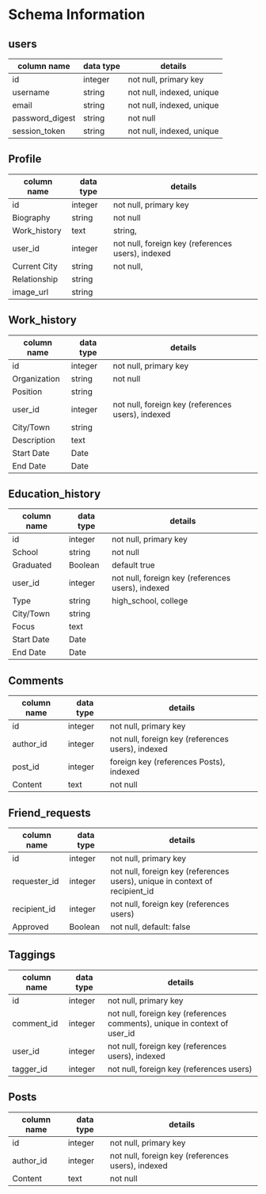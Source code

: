 # Schema Information

## users
column name     | data type | details
----------------|-----------|-----------------------
id              | integer   | not null, primary key
username        | string    | not null, indexed, unique
email           | string    | not null, indexed, unique
password_digest | string    | not null
session_token   | string    | not null, indexed, unique

## Profile
column name | data type | details
------------|-----------|-----------------------
id          | integer   | not null, primary key
Biography   | string    | not null
Work_history| text      | string,
user_id     | integer   | not null, foreign key (references users), indexed
Current City| string    | not null,
Relationship| string    |
image_url   | string    |

## Work_history
column name | data type | details
------------|-----------|-----------------------
id          | integer   | not null, primary key
Organization| string    | not null
Position    | string    |
user_id     | integer   | not null, foreign key (references users), indexed
City/Town   | string    |
Description | text      |
Start Date  | Date      |
End Date    | Date      |

## Education_history
column name | data type | details
------------|-----------|-----------------------
id          | integer   | not null, primary key
School      | string    | not null
Graduated   | Boolean   | default true
user_id     | integer   | not null, foreign key (references users), indexed
Type        | string    | high_school, college
City/Town   | string    |
Focus       | text      |
Start Date  | Date      |
End Date    | Date      |


## Comments
column name | data type | details
------------|-----------|-----------------------
id          | integer   | not null, primary key
author_id   | integer   | not null, foreign key (references users), indexed
post_id     | integer   | foreign key (references Posts), indexed
Content     | text      | not null

## Friend_requests
column name | data type | details
------------|-----------|-----------------------
id          | integer   | not null, primary key
requester_id| integer   | not null, foreign key (references users), unique in context of recipient_id
recipient_id| integer   | not null, foreign key (references users)
Approved    | Boolean   | not null, default: false

## Taggings
column name | data type | details
------------|-----------|-----------------------
id          | integer   | not null, primary key
comment_id  | integer   | not null, foreign key (references comments), unique in context of user_id
user_id     | integer   | not null, foreign key (references users), indexed
tagger_id   | integer   | not null, foreign key (references users)

## Posts
column name | data type | details
------------|-----------|-----------------------
id          | integer   | not null, primary key
author_id   | integer   | not null, foreign key (references users), indexed
Content     | text      | not null
